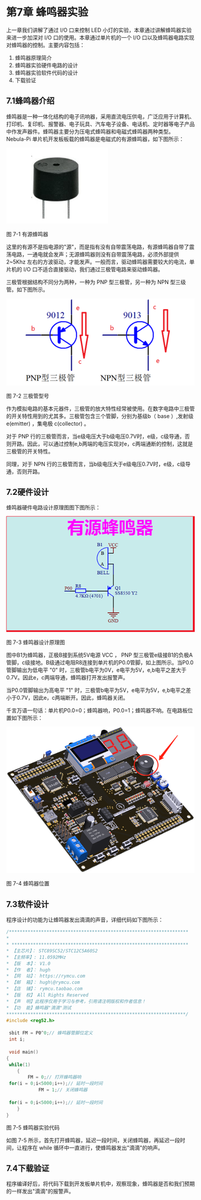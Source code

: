 #  第7章 蜂鸣器实验

上一章我们讲解了通过 I/O 口来控制 LED 小灯的实验，本章通过讲解蜂鸣器实验来进一步加深对 I/O 口的使用。本章通过单片机的一个 I/O 口以及蜂鸣器电路实现对蜂鸣器的控制。主要内容包括：

1. 蜂鸣器原理简介  
1. 蜂鸣器实验硬件电路的设计  
2. 蜂鸣器实验软件代码的设计  
3. 下载验证  

## 7.1蜂鸣器介绍

蜂鸣器是一种一体化结构的电子讯响器，采用直流电压供电，广泛应用于计算机、打印机、复印机、报警器、电子玩具、汽车电子设备、电话机、定时器等电子产品中作发声器件。蜂鸣器主要分为压电式蜂鸣器和电磁式蜂鸣器两种类型。 Nebula-Pi
单片机开发板板载的蜂鸣器是电磁式的有源蜂鸣器，如下图所示：

![](../media/image84.png)

图 7-1 有源蜂鸣器

这里的有源不是指电源的"源"，而是指有没有自带震荡电路，有源蜂鸣器自带了震荡电路，一通电就会发声；无源蜂鸣器则没有自带震荡电路，必须外部提供 2~5Khz 左右的方波驱动，才能发声。一般而言，驱动蜂鸣器需要较大的电流，单片机的 I/O
口不适合直接驱动，我们通过三极管电路来驱动蜂鸣器。

三极管根据结构不同分为两种，一种为 PNP 型三极管，另一种为 NPN 型三级管。如下图所示。

![](../media/image85.png)

图 7-2 三极管型号

作为模拟电路的基本元器件，三极管的放大特性经常被使用。在数字电路中三极管的开关特性用到的尤其多。三极管包含三个管脚，分别为基级b（ base ）,发射级 e(emitter) ，集电极 c(collector) 。

对于 PNP 行的三极管而言，当e级电压大于b级电压0.7V时，e级，c级导通，否则开路。因此，可以通过控制e,b两端的电压实现对e，c两端通断的控制，这就是三极管的开关特性。

同理，对于 NPN 行的三极管而言，当b级电压大于e级电压0.7V时，e级，c级导通，否则开路。

## 7.2硬件设计

蜂鸣器硬件电路设计原理图图下图所示：

![](../media/image86.png)

图 7-3 蜂鸣器设计原理图

图中B1为蜂鸣器，正极B接到系统5V电源 VCC ， PNP 型三极管e级接B1的负极A管脚，c级接地。B级通过电阻R8连接到单片机的P0.0管脚，如上图所示。当P0.0管脚输出为低电平 "0"
时，三极管b电平为0V，e电平为5V，e,b电平之差大于0.7V。因此e，c两端导通，蜂鸣器打开发出报警声。

当P0.0管脚输出为高电平 "1" 时，三极管b电平为5V，e电平为5V，e,b电平之差小于0.7V，因此e，c两端断开。因此，蜂鸣器关闭。

千言万语一句话：单片机P0.0=0；蜂鸣器响，P0.0=1；蜂鸣器不响。在电路板位置如下图所示：

![](../media/image87.png)

图 7-4 蜂鸣器位置

## 7.3软件设计

程序设计的功能为让蜂鸣器发出滴滴的声音，详细代码如下图所示：
```c
/*******************************************************************
*
* ******************************************************************
* 【主芯片】： STC89SC52/STC12C5A60S2 
* 【主频率】: 11.0592MHz
* 【版  本】： V1.0
* 【作  者】： hugh 
* 【网  站】： https://rymcu.com
* 【邮  箱】： hugh\@rymcu.com
* 【店  铺】： rymcu.taobao.com
* 【版  权】 All Rights Reserved 
* 【声  明】此程序仅用于学习与参考，引用请注明版权和作者信息！
* 【功  能】蜂鸣器"滴滴"测试
*******************************************************************/
#include <reg52.h>  

 sbit FM = P0^0;// 蜂鸣器管脚位定义
 int i; 

 void main() 
{
 while(1) 
    {
        FM = 0;// 打开蜂鸣器响
 for(i = 0;i<5000;i++);// 延时一段时间
            FM = 1;// 关闭蜂鸣器

 for(i = 0;i<5000;i++);// 延时一段时间
    }
}
```  

图 7-5 蜂鸣器实验代码

如图 7-5 所示，首先打开蜂鸣器，延迟一段时间，关闭蜂鸣器，再延迟一段时间，让程序在 while 循环中一直进行，使蜂鸣器发出"滴滴"的响声。

## 7.4下载验证

程序编译好后，将代码下载到开发板单片机中，观察现象，蜂鸣器是否和我们预期的一样发出"滴滴"的报警声。
